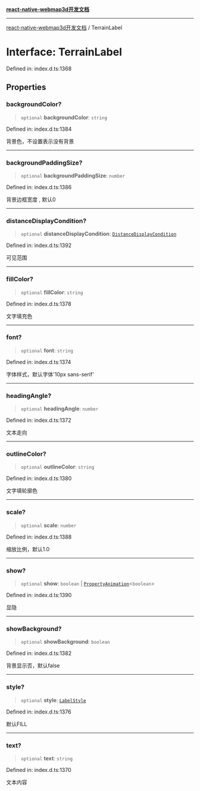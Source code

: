 [**react-native-webmap3d开发文档**](../README.md)

***

[react-native-webmap3d开发文档](../globals.md) / TerrainLabel

# Interface: TerrainLabel

Defined in: index.d.ts:1368

## Properties

### backgroundColor?

> `optional` **backgroundColor**: `string`

Defined in: index.d.ts:1384

背景色，不设置表示没有背景

***

### backgroundPaddingSize?

> `optional` **backgroundPaddingSize**: `number`

Defined in: index.d.ts:1386

背景边框宽度 , 默认0

***

### distanceDisplayCondition?

> `optional` **distanceDisplayCondition**: [`DistanceDisplayCondition`](DistanceDisplayCondition.md)

Defined in: index.d.ts:1392

可见范围

***

### fillColor?

> `optional` **fillColor**: `string`

Defined in: index.d.ts:1378

文字填充色

***

### font?

> `optional` **font**: `string`

Defined in: index.d.ts:1374

字体样式，默认字体'10px sans-serif'

***

### headingAngle?

> `optional` **headingAngle**: `number`

Defined in: index.d.ts:1372

文本走向

***

### outlineColor?

> `optional` **outlineColor**: `string`

Defined in: index.d.ts:1380

文字填轮廓色

***

### scale?

> `optional` **scale**: `number`

Defined in: index.d.ts:1388

缩放比例，默认1.0

***

### show?

> `optional` **show**: `boolean` \| [`PropertyAnimation`](PropertyAnimation.md)\<`boolean`\>

Defined in: index.d.ts:1390

显隐

***

### showBackground?

> `optional` **showBackground**: `boolean`

Defined in: index.d.ts:1382

背景显示否，默认false

***

### style?

> `optional` **style**: [`LabelStyle`](../enumerations/LabelStyle.md)

Defined in: index.d.ts:1376

默认FILL

***

### text?

> `optional` **text**: `string`

Defined in: index.d.ts:1370

文本内容
